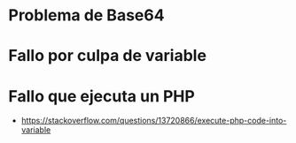 # Problema de Base64

# Fallo por culpa de variable

# Fallo que ejecuta un PHP
* https://stackoverflow.com/questions/13720866/execute-php-code-into-variable
